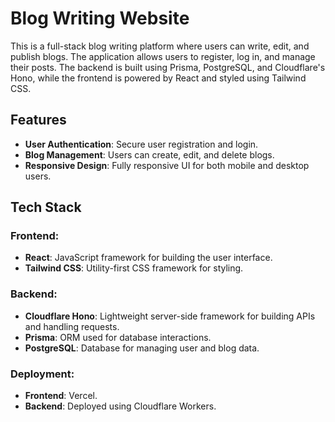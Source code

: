 # Blog Writing Website

This is a full-stack blog writing platform where users can write, edit, and publish blogs. The application allows users to register, log in, and manage their posts. The backend is built using Prisma, PostgreSQL, and Cloudflare's Hono, while the frontend is powered by React and styled using Tailwind CSS.

## Features

- **User Authentication**: Secure user registration and login.
- **Blog Management**: Users can create, edit, and delete blogs.
- **Responsive Design**: Fully responsive UI for both mobile and desktop users.

## Tech Stack

### Frontend:
- **React**: JavaScript framework for building the user interface.
- **Tailwind CSS**: Utility-first CSS framework for styling.
  
### Backend:
- **Cloudflare Hono**: Lightweight server-side framework for building APIs and handling requests.
- **Prisma**: ORM used for database interactions.
- **PostgreSQL**: Database for managing user and blog data.
  
### Deployment:
- **Frontend**: Vercel.
- **Backend**: Deployed using Cloudflare Workers.
  



